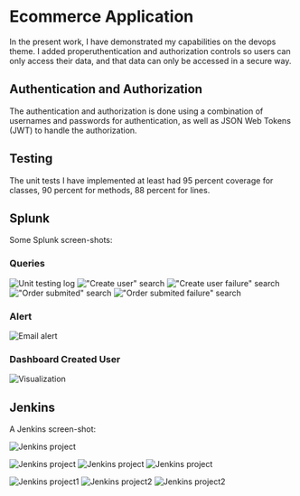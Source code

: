 # Ecommerce Application

In the present work, I have demonstrated my capabilities on the devops theme. I added properuthentication and authorization controls so users can only access their data, and that data can only be accessed in a secure way. 

## Authentication and Authorization
The authentication and authorization is done using a combination of usernames and passwords for authentication, as well as JSON Web Tokens (JWT) to handle the authorization.

## Testing
The unit tests I have implemented at least had 95 percent coverage for classes, 90 percent for methods, 88 percent for lines.

## Splunk

Some Splunk screen-shots:
### Queries
![Unit testing log](./images/splunk/CompletedData.png)
!["Create user" search](./images/splunk/QueryCreatedUserSuccess.png)
!["Create user failure" search](./images/splunk/QueryCreatedUserFailure.png)
!["Order submited" search](./images/splunk/QuerySubmitedOrderSuccess.png)
!["Order submited failure" search](./images/splunk/QuerySubmitedOrderFailure.png)
### Alert
![Email alert](./images/splunk/AlarmLoggingInFailed.png)
### Dashboard Created User
![Visualization](./images/splunk/DashBoardCreatedUsers.png)

## Jenkins

A Jenkins screen-shot:

![Jenkins project](./images/Jenkins/Configuration.jpg)

![Jenkins project](./images/Jenkins/SuccessCompile.jpg)
![Jenkins project](./images/Jenkins/GitData1.jpg)
![Jenkins project](./images/Jenkins/GitData2.jpg)

![Jenkins project1](./images/Jenkins/deployment.jpg)
![Jenkins project2](./images/Jenkins/BuildSucces1.jpg)
![Jenkins project2](./images/Jenkins/BuildSucces2.jpg)
